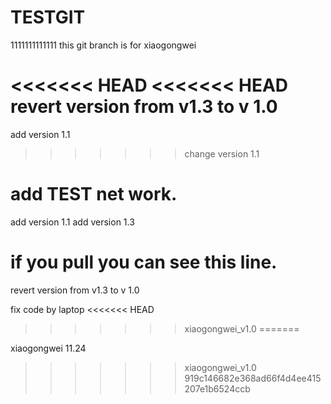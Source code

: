 # TESTGIT
1111111111111
this git branch is for xiaogongwei

<<<<<<< HEAD
<<<<<<< HEAD
revert version from v1.3 to v 1.0
=======
add version 1.1
>>>>>>> change version 1.1

add TEST net work.
=======
add version 1.1
add version 1.3

if you pull you can see this line.
=======
revert version from v1.3 to v 1.0

fix code by laptop
<<<<<<< HEAD
>>>>>>> xiaogongwei_v1.0
=======

xiaogongwei 11.24
>>>>>>> xiaogongwei_v1.0
>>>>>>> 919c146682e368ad66f4d4ee415207e1b6524ccb
